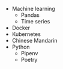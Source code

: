 * Machine learning
	* Pandas
	* Time series
* Docker
* Kubernetes
* Chinese Mandarin
* Python
	* Pipenv
	* Poetry
